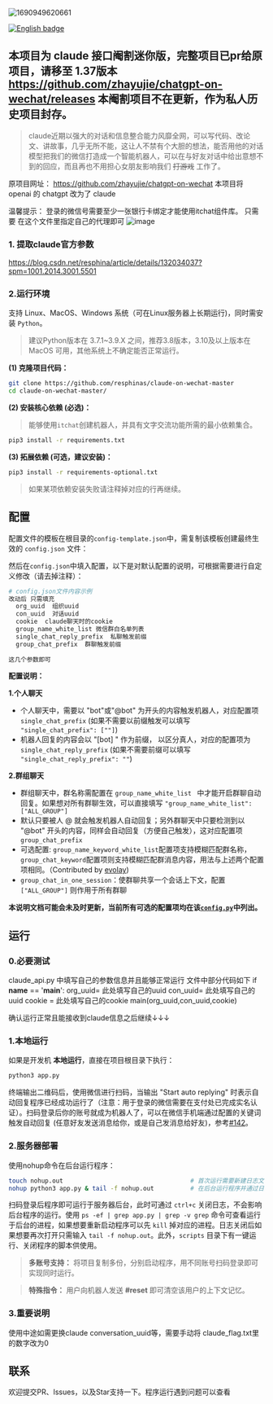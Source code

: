 ![1690949620661](https://github.com/resphinas/claude-on-wechat-master/assets/69687075/7a0bfcae-6d77-4b54-9203-5350dfdf3a03)


[![English badge](https://img.shields.io/badge/%E8%8B%B1%E6%96%87-English-blue)](./README_EN.md)
## 本项目为 claude 接口阉割迷你版，完整项目已pr给原项目，请移至 1.37版本   https://github.com/zhayujie/chatgpt-on-wechat/releases   本阉割项目不在更新，作为私人历史项目封存。

> claude近期以强大的对话和信息整合能力风靡全网，可以写代码、改论文、讲故事，几乎无所不能，这让人不禁有个大胆的想法，能否用他的对话模型把我们的微信打造成一个智能机器人，可以在与好友对话中给出意想不到的回应，而且再也不用担心女朋友影响我们 ~~打游戏~~ 工作了。

原项目网址： https://github.com/zhayujie/chatgpt-on-wechat
本项目将 openai 的 chatgpt 改为了 claude 

温馨提示： 登录的微信号需要至少一张银行卡绑定才能使用itchat组件库。
只需要 在这个文件里指定自己的代理即可 ![image](https://github.com/resphinas/claude-on-wechat/assets/69687075/35eaa68f-4885-442a-b40d-80205cb98f43)


### 1. 提取claude官方参数
https://blog.csdn.net/resphina/article/details/132034037?spm=1001.2014.3001.5501



### 2.运行环境

支持 Linux、MacOS、Windows 系统（可在Linux服务器上长期运行)，同时需安装 `Python`。
> 建议Python版本在 3.7.1~3.9.X 之间，推荐3.8版本，3.10及以上版本在 MacOS 可用，其他系统上不确定能否正常运行。



**(1) 克隆项目代码：**

```bash
git clone https://github.com/resphinas/claude-on-wechat-master
cd claude-on-wechat-master/
```

**(2) 安装核心依赖 (必选)：**
> 能够使用`itchat`创建机器人，并具有文字交流功能所需的最小依赖集合。
```bash
pip3 install -r requirements.txt
```

**(3) 拓展依赖 (可选，建议安装)：**

```bash
pip3 install -r requirements-optional.txt
```

> 如果某项依赖安装失败请注释掉对应的行再继续。





## 配置

配置文件的模板在根目录的`config-template.json`中，需复制该模板创建最终生效的 `config.json` 文件：


然后在`config.json`中填入配置，以下是对默认配置的说明，可根据需要进行自定义修改（请去掉注释）：

```bash
# config.json文件内容示例
改动后 只需填充
  org_uuid  组织uuid
  con_uuid  对话uuid
  cookie  claude聊天时的cookie
  group_name_white_list 微信群白名单列表
  single_chat_reply_prefix  私聊触发前缀
  group_chat_prefix  群聊触发前缀
  
这几个参数即可

```
**配置说明：**

**1.个人聊天**

+ 个人聊天中，需要以 "bot"或"@bot" 为开头的内容触发机器人，对应配置项 `single_chat_prefix` (如果不需要以前缀触发可以填写  `"single_chat_prefix": [""]`)
+ 机器人回复的内容会以 "[bot] " 作为前缀， 以区分真人，对应的配置项为 `single_chat_reply_prefix` (如果不需要前缀可以填写 `"single_chat_reply_prefix": ""`)

**2.群组聊天**

+ 群组聊天中，群名称需配置在 `group_name_white_list ` 中才能开启群聊自动回复。如果想对所有群聊生效，可以直接填写 `"group_name_white_list": ["ALL_GROUP"]`
+ 默认只要被人 @ 就会触发机器人自动回复；另外群聊天中只要检测到以 "@bot" 开头的内容，同样会自动回复（方便自己触发），这对应配置项 `group_chat_prefix`
+ 可选配置: `group_name_keyword_white_list`配置项支持模糊匹配群名称，`group_chat_keyword`配置项则支持模糊匹配群消息内容，用法与上述两个配置项相同。（Contributed by [evolay](https://github.com/evolay))
+ `group_chat_in_one_session`：使群聊共享一个会话上下文，配置 `["ALL_GROUP"]` 则作用于所有群聊


**本说明文档可能会未及时更新，当前所有可选的配置项均在该[`config.py`](https://github.com/zhayujie/chatgpt-on-wechat/blob/master/config.py)中列出。**

## 运行

### 0.必要测试
   claude_api.py 中填写自己的参数信息并且能够正常运行
   文件中部分代码如下
if __name__ == '__main__':
    org_uuid= 此处填写自己的uuid
    con_uuid= 此处填写自己的uuid
    cookie =  此处填写自己的cookie
    main(org_uuid,con_uuid,cookie)

确认运行正常且能接收到claude信息之后继续↓↓↓


### 1.本地运行

如果是开发机 **本地运行**，直接在项目根目录下执行：

```bash
python3 app.py
```
终端输出二维码后，使用微信进行扫码，当输出 "Start auto replying" 时表示自动回复程序已经成功运行了（注意：用于登录的微信需要在支付处已完成实名认证）。扫码登录后你的账号就成为机器人了，可以在微信手机端通过配置的关键词触发自动回复 (任意好友发送消息给你，或是自己发消息给好友)，参考[#142](https://github.com/zhayujie/chatgpt-on-wechat/issues/142)。


### 2.服务器部署

使用nohup命令在后台运行程序：

```bash
touch nohup.out                                   # 首次运行需要新建日志文件  
nohup python3 app.py & tail -f nohup.out          # 在后台运行程序并通过日志输出二维码
```
扫码登录后程序即可运行于服务器后台，此时可通过 `ctrl+c` 关闭日志，不会影响后台程序的运行。使用 `ps -ef | grep app.py | grep -v grep` 命令可查看运行于后台的进程，如果想要重新启动程序可以先 `kill` 掉对应的进程。日志关闭后如果想要再次打开只需输入 `tail -f nohup.out`。此外，`scripts` 目录下有一键运行、关闭程序的脚本供使用。

> **多账号支持：** 将项目复制多份，分别启动程序，用不同账号扫码登录即可实现同时运行。

> **特殊指令：** 用户向机器人发送 **#reset** 即可清空该用户的上下文记忆。

### 3.重要说明
使用中途如需更换claude conversation_uuid等，需要手动将 claude_flag.txt里的数字改为0



## 联系

欢迎提交PR、Issues，以及Star支持一下。程序运行遇到问题可以查看 
